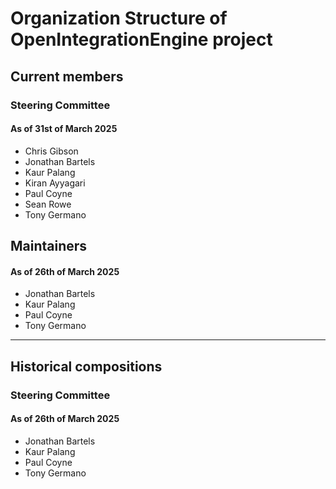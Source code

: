 # Organization Structure of OpenIntegrationEngine project

## Current members

### Steering Committee

#### As of 31st of March 2025

- Chris Gibson
- Jonathan Bartels
- Kaur Palang
- Kiran Ayyagari
- Paul Coyne
- Sean Rowe
- Tony Germano

## Maintainers

#### As of 26th of March 2025

- Jonathan Bartels
- Kaur Palang
- Paul Coyne
- Tony Germano

---

## Historical compositions

### Steering Committee

#### As of 26th of March 2025

- Jonathan Bartels
- Kaur Palang
- Paul Coyne
- Tony Germano

